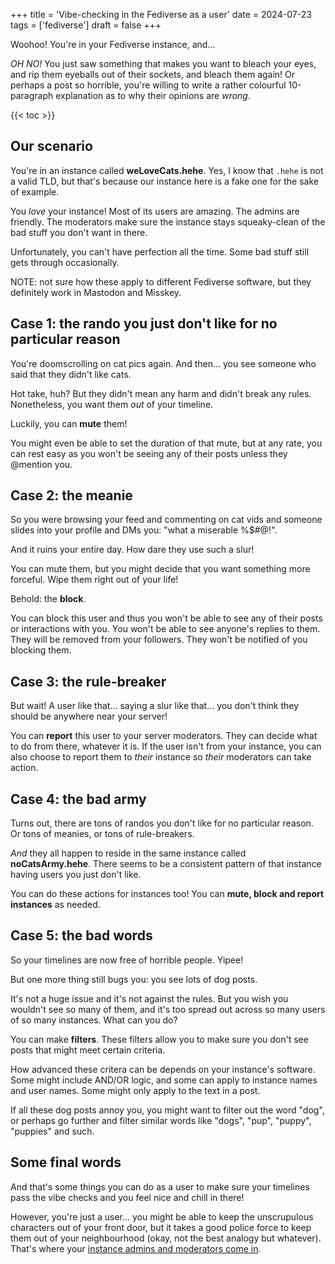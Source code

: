 +++
title = 'Vibe-checking in the Fediverse as a user'
date = 2024-07-23
tags = ['fediverse']
draft = false
+++

Woohoo! You're in your Fediverse instance, and...

*OH NO!* You just saw something that makes you want to bleach your eyes, and rip them eyeballs out of their sockets, and bleach them again! Or perhaps a post so horrible, you're willing to write a rather colourful 10-paragraph explanation as to why their opinions are *wrong*.

{{< toc >}}

## Our scenario

You're in an instance called **weLoveCats.hehe**. Yes, I know that `.hehe` is not a valid TLD, but that's because our instance here is a fake one for the sake of example.

You *love* your instance! Most of its users are amazing. The admins are friendly. The moderators make sure the instance stays squeaky-clean of the bad stuff you don't want in there.

Unfortunately, you can't have perfection all the time. Some bad stuff still gets through occasionally.

NOTE: not sure how these apply to different Fediverse software, but they definitely work in Mastodon and Misskey.

## Case 1: the rando you just don't like for no particular reason

You're doomscrolling on cat pics again. And then... you see someone who said that they didn't like cats.

Hot take, huh? But they didn't mean any harm and didn't break any rules. Nonetheless, you want them *out* of your timeline.

Luckily, you can **mute** them!

You might even be able to set the duration of that mute, but at any rate, you can rest easy as you won't be seeing any of their posts unless they @mention you.

## Case 2: the meanie

So you were browsing your feed and commenting on cat vids and someone slides into your profile and DMs you: "what a miserable %$#@!".

And it ruins your entire day. How dare they use such a slur!

You can mute them, but you might decide that you want something more forceful. Wipe them right out of your life!

Behold: the **block**.

You can block this user and thus you won't be able to see any of their posts or interactions with you. You won't be able to see anyone's replies to them. They will be removed from your followers. They won't be notified of you blocking them.

## Case 3: the rule-breaker

But wait! A user like that... saying a slur like that... you don't think they should be anywhere near your server!

You can **report** this user to your server moderators. They can decide what to do from there, whatever it is. If the user isn't from your instance, you can also choose to report them to *their* instance so *their* moderators can take action.

## Case 4: the bad army

Turns out, there are tons of randos you don't like for no particular reason. Or tons of meanies, or tons of rule-breakers.

*And* they all happen to reside in the same instance called **noCatsArmy.hehe**. There seems to be a consistent pattern of that instance having users you just don't like.

You can do these actions for instances too! You can **mute, block and report instances** as needed.

## Case 5: the bad words

So your timelines are now free of horrible people. Yipee!

But one more thing still bugs you: you see lots of dog posts.

It's not a huge issue and it's not against the rules. But you wish you wouldn't see so many of them, and it's too spread out across so many users of so many instances. What can you do?

You can make **filters**. These filters allow you to make sure you don't see posts that might meet certain criteria.

How advanced these critera can be depends on your instance's software. Some might include AND/OR logic, and some can apply to instance names and user names. Some might only apply to the text in a post.

If all these dog posts annoy you, you might want to filter out the word "dog", or perhaps go further and filter similar words like "dogs", "pup", "puppy", "puppies" and such.

## Some final words

And that's some things you can do as a user to make sure your timelines pass the vibe checks and you feel nice and chill in there!

However, you're just a user... you might be able to keep the unscrupulous characters out of your front door, but it takes a good police force to keep them out of your neighbourhood (okay, not the best analogy but whatever). That's where your [instance admins and moderators come in](How%20your%20instance%20admins%20can%20vibe-check%20other%20instances%20in%20the%20Fediverse.md).

